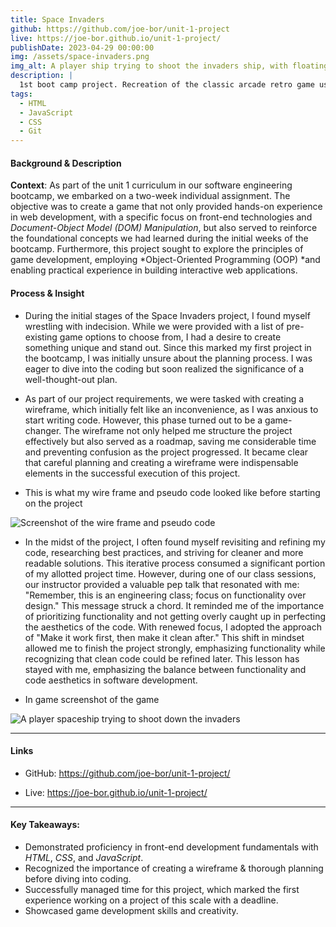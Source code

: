 ```yaml
---
title: Space Invaders
github: https://github.com/joe-bor/unit-1-project
live: https://joe-bor.github.io/unit-1-project/
publishDate: 2023-04-29 00:00:00
img: /assets/space-invaders.png
img_alt: A player ship trying to shoot the invaders ship, with floating stars in the background
description: |
  1st boot camp project. Recreation of the classic arcade retro game using HTML, CSS and Vanilla JavaScript.
tags:
  - HTML
  - JavaScript
  - CSS
  - Git
---
```


#### Background & Description

**Context**: As part of the unit 1 curriculum in our software engineering bootcamp, we embarked on a two-week individual assignment. The objective was to create a game that not only provided hands-on experience in web development, with a specific focus on front-end technologies and *Document-Object Model (DOM) Manipulation*, but also served to reinforce the foundational concepts we had learned during the initial weeks of the bootcamp. Furthermore, this project sought to explore the principles of game development, employing *Object-Oriented Programming (OOP) *and enabling practical experience in building interactive web applications.

#### Process & Insight

- During the initial stages of the Space Invaders project, I found myself wrestling with indecision. While we were provided with a list of pre-existing game options to choose from, I had a desire to create something unique and stand out. Since this marked my first project in the bootcamp, I was initially unsure about the planning process. I was eager to dive into the coding but soon realized the significance of a well-thought-out plan.

- As part of our project requirements, we were tasked with creating a wireframe, which initially felt like an inconvenience, as I was anxious to start writing code. However, this phase turned out to be a game-changer. The wireframe not only helped me structure the project effectively but also served as a roadmap, saving me considerable time and preventing confusion as the project progressed. It became clear that careful planning and creating a wireframe were indispensable elements in the successful execution of this project.

- This is what my wire frame and pseudo code looked like before starting on the project

![Screenshot of the wire frame and pseudo code](https://i.imgur.com/L5mwnB3.png)

- In the midst of the project, I often found myself revisiting and refining my code, researching best practices, and striving for cleaner and more readable solutions. This iterative process consumed a significant portion of my allotted project time. However, during one of our class sessions, our instructor provided a valuable pep talk that resonated with me: "Remember, this is an engineering class; focus on functionality over design." This message struck a chord. It reminded me of the importance of prioritizing functionality and not getting overly caught up in perfecting the aesthetics of the code. With renewed focus, I adopted the approach of "Make it work first, then make it clean after." This shift in mindset allowed me to finish the project strongly, emphasizing functionality while recognizing that clean code could be refined later. This lesson has stayed with me, emphasizing the balance between functionality and code aesthetics in software development.

- In game screenshot of the game

![A player spaceship trying to shoot down the invaders](https://i.imgur.com/TZK1ps3.png)

---


#### Links

- GitHub: <https://github.com/joe-bor/unit-1-project/>

- Live: <https://joe-bor.github.io/unit-1-project/>

---

#### Key Takeaways:
- Demonstrated proficiency in front-end development fundamentals with *HTML*, *CSS*, and *JavaScript*.
- Recognized the importance of creating a wireframe & thorough planning before diving into coding.
- Successfully managed time for this project, which marked the first experience working on a project of this scale with a deadline.
- Showcased game development skills and creativity.